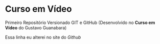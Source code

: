# Curso em Vídeo
 Primeiro Repositório Versionado GIT e GitHub
 (Desenvolvido no **Curso em Vídeo** do Gustavo Guanabara)
 
 Essa linha eu alterei no site do *Github*
